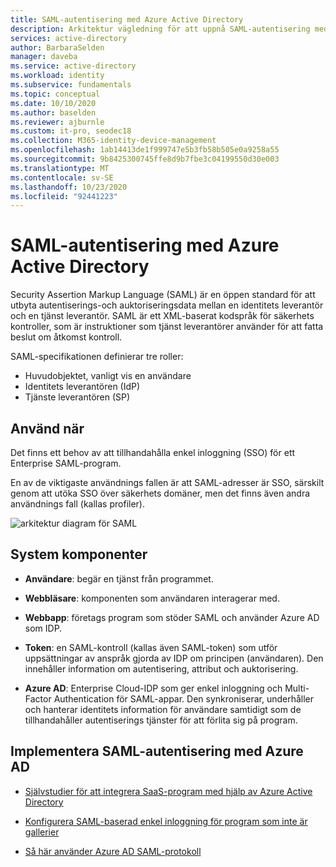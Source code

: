 ```yaml
---
title: SAML-autentisering med Azure Active Directory
description: Arkitektur vägledning för att uppnå SAML-autentisering med Azure Active Directory
services: active-directory
author: BarbaraSelden
manager: daveba
ms.service: active-directory
ms.workload: identity
ms.subservice: fundamentals
ms.topic: conceptual
ms.date: 10/10/2020
ms.author: baselden
ms.reviewer: ajburnle
ms.custom: it-pro, seodec18
ms.collection: M365-identity-device-management
ms.openlocfilehash: 1ab14413de1f999747e5b3fb58b505e0a9258a55
ms.sourcegitcommit: 9b8425300745ffe8d9b7fbe3c04199550d30e003
ms.translationtype: MT
ms.contentlocale: sv-SE
ms.lasthandoff: 10/23/2020
ms.locfileid: "92441223"
---
```

# <a name="saml-authentication-with-azure-active-directory"></a>SAML-autentisering med Azure Active Directory

Security Assertion Markup Language (SAML) är en öppen standard för att utbyta autentiserings-och auktoriseringsdata mellan en identitets leverantör och en tjänst leverantör. SAML är ett XML-baserat kodspråk för säkerhets kontroller, som är instruktioner som tjänst leverantörer använder för att fatta beslut om åtkomst kontroll. 

SAML-specifikationen definierar tre roller:

* Huvudobjektet, vanligt vis en användare
* Identitets leverantören (IdP)
* Tjänste leverantören (SP)


## <a name="use-when"></a>Använd när

Det finns ett behov av att tillhandahålla enkel inloggning (SSO) för ett Enterprise SAML-program.

En av de viktigaste användnings fallen är att SAML-adresser är SSO, särskilt genom att utöka SSO över säkerhets domäner, men det finns även andra användnings fall (kallas profiler). 

![arkitektur diagram för SAML](./media/authentication-patterns/saml-auth.png)

## <a name="components-of-system"></a>System komponenter

* **Användare**: begär en tjänst från programmet.

* **Webbläsare**: komponenten som användaren interagerar med.

* **Webbapp**: företags program som stöder SAML och använder Azure AD som IDP.

* **Token**: en SAML-kontroll (kallas även SAML-token) som utför uppsättningar av anspråk gjorda av IDP om principen (användaren). Den innehåller information om autentisering, attribut och auktorisering.

* **Azure AD**: Enterprise Cloud-IDP som ger enkel inloggning och Multi-Factor Authentication för SAML-appar. Den synkroniserar, underhåller och hanterar identitets information för användare samtidigt som de tillhandahåller autentiserings tjänster för att förlita sig på program. 

## <a name="implement-saml-authentication-with-azure-ad"></a>Implementera SAML-autentisering med Azure AD

* [Självstudier för att integrera SaaS-program med hjälp av Azure Active Directory](https://docs.microsoft.com/azure/active-directory/saas-apps/tutorial-list) 

* [Konfigurera SAML-baserad enkel inloggning för program som inte är gallerier](https://docs.microsoft.com/azure/active-directory/manage-apps/add-non-gallery-app) 

* [Så här använder Azure AD SAML-protokoll](https://docs.microsoft.com/azure/active-directory/develop/active-directory-saml-protocol-reference)
